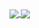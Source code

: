 <a href="https://github.com/anuraghazra/github-readme-stats">
  <img align="center"  src="https://github-readme-stats.vercel.app/api/pin/?username=anuraghazra&repo=github-readme-stats" />

</a>
<a href="https://github.com/IlhomSodikof/DiagnoAI">
  <img align="center" src="https://github-readme-stats.vercel.app/api/pin/?username=IlhomSodikof&repo=DiagnoAI" />
</a>
